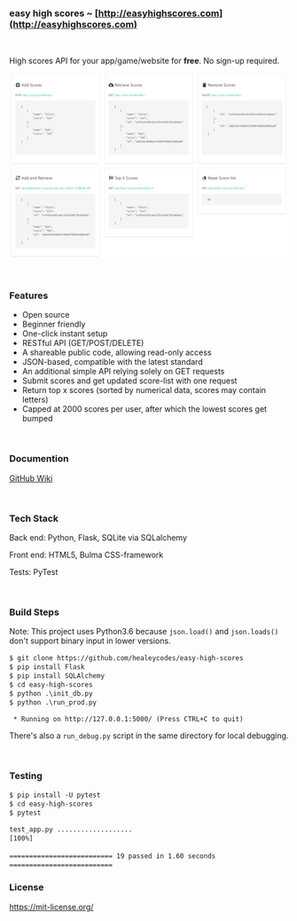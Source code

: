 ### easy high scores ~ [http://easyhighscores.com](http://easyhighscores.com)

<br>

High scores API for your app/game/website for <b>free</b>. No sign-up required.

![alt text](https://github.com/healeycodes/easy-high-scores/blob/master/easy_high_scores/static/img/basic-routes.png "Basic routes for easy high scores")

<br>

### Features

* Open source
* Beginner friendly
* One-click instant setup
* RESTful API (GET/POST/DELETE)
* A shareable public code, allowing read-only access
* JSON-based, compatible with the latest standard
* An additional simple API relying solely on GET requests
* Submit scores and get updated score-list with one request
* Return top x scores (sorted by numerical data, scores may contain letters)
* Capped at 2000 scores per user, after which the lowest scores get bumped

<br>

### Documention

[GitHub Wiki](https://github.com/healeycodes/easy-high-scores/wiki/easy-high-scores-API)

<br>

### Tech Stack

Back end: Python, Flask, SQLite via SQLalchemy

Front end: HTML5, Bulma CSS-framework

Tests: PyTest

<br>

### Build Steps

Note: This project uses Python3.6 because ```json.load()``` and ```json.loads()``` don't support binary input in lower versions.

```
$ git clone https://github.com/healeycodes/easy-high-scores
$ pip install Flask
$ pip install SQLAlchemy
$ cd easy-high-scores
$ python .\init_db.py
$ python .\run_prod.py
```

```
 * Running on http://127.0.0.1:5000/ (Press CTRL+C to quit)
```

There's also a ```run_debug.py``` script in the same directory for local debugging.

<br>

 ### Testing

 ```
 $ pip install -U pytest
 $ cd easy-high-scores
 $ pytest
 ```

 ```
test_app.py ...................                                          [100%]

========================== 19 passed in 1.60 seconds ==========================
```

### License

https://mit-license.org/
